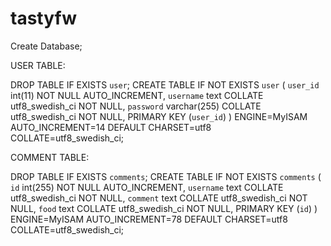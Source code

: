 # tastyfw

Create Database;

USER TABLE:

DROP TABLE IF EXISTS `user`;
CREATE TABLE IF NOT EXISTS `user` (
`user_id` int(11) NOT NULL AUTO_INCREMENT,
`username` text COLLATE utf8_swedish_ci NOT NULL,
`password` varchar(255) COLLATE utf8_swedish_ci NOT NULL,
PRIMARY KEY (`user_id`)
) ENGINE=MyISAM AUTO_INCREMENT=14 DEFAULT CHARSET=utf8 COLLATE=utf8_swedish_ci;


COMMENT TABLE:

DROP TABLE IF EXISTS `comments`;
CREATE TABLE IF NOT EXISTS `comments` (
`id` int(255) NOT NULL AUTO_INCREMENT,
`username` text COLLATE utf8_swedish_ci NOT NULL,
`comment` text COLLATE utf8_swedish_ci NOT NULL,
`food` text COLLATE utf8_swedish_ci NOT NULL,
 PRIMARY KEY (`id`)
) ENGINE=MyISAM AUTO_INCREMENT=78 DEFAULT CHARSET=utf8 COLLATE=utf8_swedish_ci;